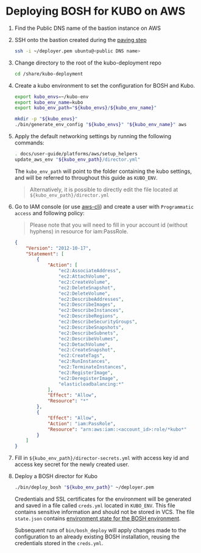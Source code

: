 # Deploying BOSH for KUBO on AWS

1. Find the Public DNS name of the bastion instance on AWS

1. SSH onto the bastion created during the [paving step](paving.md)

    ```bash
    ssh -i ~/deployer.pem ubuntu@<public DNS name>
    ```
    
1. Change directory to the root of the kubo-deployment repo

    ```bash
    cd /share/kubo-deployment
    ```
    
1. Create a kubo environment to set the configuration for BOSH and Kubo.

    ```bash
    export kubo_envs=~/kubo-env
    export kubo_env_name=kubo
    export kubo_env_path="${kubo_envs}/${kubo_env_name}"
 
    mkdir -p "${kubo_envs}"
    ./bin/generate_env_config "${kubo_envs}" "${kubo_env_name}" aws
    ```

1. Apply the default networking settings by running the following commands:

    ```bash
    . docs/user-guide/platforms/aws/setup_helpers
    update_aws_env "${kubo_env_path}/director.yml" 
    ```

    The `kubo_env_path` will point to the folder containing the kubo settings,
    and will be referred to throughout this guide as `KUBO_ENV`.
    
    > Alternatively, it is possible to directly edit the file located at `${kubo_env_path}/director.yml`

1. Go to IAM console (or use [aws-cli](https://aws.amazon.com/cli/)) and create a user with `Programmatic access` and following policy:
    > Please note that you will need to fill in your account id (without hyphens) in resource for iam:PassRole.
    ```json
    {
        "Version": "2012-10-17",
        "Statement": [
            {
                "Action": [
                    "ec2:AssociateAddress",
                    "ec2:AttachVolume",
                    "ec2:CreateVolume",
                    "ec2:DeleteSnapshot",
                    "ec2:DeleteVolume",
                    "ec2:DescribeAddresses",
                    "ec2:DescribeImages",
                    "ec2:DescribeInstances",
                    "ec2:DescribeRegions",
                    "ec2:DescribeSecurityGroups",
                    "ec2:DescribeSnapshots",
                    "ec2:DescribeSubnets",
                    "ec2:DescribeVolumes",
                    "ec2:DetachVolume",
                    "ec2:CreateSnapshot",
                    "ec2:CreateTags",
                    "ec2:RunInstances",
                    "ec2:TerminateInstances",
                    "ec2:RegisterImage",
                    "ec2:DeregisterImage",
                    "elasticloadbalancing:*"
                ],
                "Effect": "Allow",
                "Resource": "*"
            },
            {
                "Effect": "Allow",
                "Action": "iam:PassRole",
                "Resource": "arn:aws:iam::<account_id>:role/*kubo*"
            }
        ]
    }
    ```

1. Fill in `${kubo_env_path}/director-secrets.yml` with access key id and access key secret for the newly created user.

1. Deploy a BOSH director for Kubo
    
    ```bash
    ./bin/deploy_bosh "${kubo_env_path}" ~/deployer.pem
    ```
    Credentials and SSL certificates for the environment will be generated and
    saved in a file called `creds.yml` located in `KUBO_ENV`. This file
    contains sensitive information and should not be stored in VCS. The file
    `state.json` contains 
    [environment state for the BOSH environment](https://bosh.io/docs/cli-envs.html#deployment-state).

    Subsequent runs of `bin/bosh_deploy` will apply changes made to
    the configuration to an already existing BOSH installation, reusing
    the credentials stored in the `creds.yml`.
